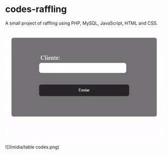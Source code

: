 # codes-raffling
A small project of raffling using PHP, MySQL, JavaScript, HTML and CSS. 

![](midia/cadastro.gif)
![](midia/table codes.png)
